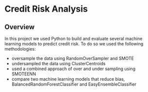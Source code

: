 # Credit Risk Analysis

## Overview
In this project we used Python to build and evaluate several machine learning models to predict credit risk. To do so we used the following methodologies:
- oversample the data using RandomOverSampler and SMOTE
- undersampled the data using ClusterCentroids
- used a combined approach of over and under sampling using SMOTEENN
- compare two machine learning models that reduce bias, BalancedRandomForestClassifier and EasyEnsembleClassifier